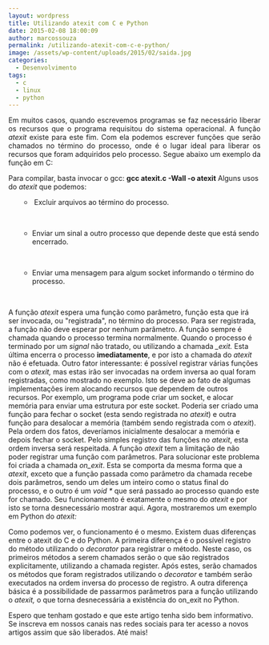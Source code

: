 ```yaml
---
layout: wordpress
title: Utilizando atexit com C e Python
date: 2015-02-08 18:00:09
author: marcossouza
permalink: /utilizando-atexit-com-c-e-python/
image: /assets/wp-content/uploads/2015/02/saida.jpg
categories:
  - Desenvolvimento
tags:
  - c
  - linux
  - python
---
```


<p style="text-align: justify;">Em muitos casos, quando escrevemos programas se faz necessário liberar os recursos que o programa requisitou do sistema operacional. A função <em>atexit</em> existe para este fim. Com ela podemos escrever funções que serão chamados no término do processo, onde é o lugar ideal para liberar os recursos que foram adquiridos pelo processo. Segue abaixo um exemplo da função em C:</p>
<script src="//gistfy-app.herokuapp.com/github/ButecoOpenSource/exemplos/exemplos_c/atexit.c" type="text/javascript"></script>Para compilar, basta invocar o gcc: <strong>gcc atexit.c -Wall -o atexit</strong> Alguns usos do <em>atexit</em> que podemos:

<ul>
<ul>
	<li> Excluir arquivos ao término do processo.</li>
</ul>
</ul>

&nbsp;

<ul>
<ul>
	<li>Enviar um sinal a outro processo que depende deste que está sendo encerrado.</li>
</ul>
</ul>

&nbsp;

<ul>
<ul>
	<li>Enviar uma mensagem para algum socket informando o término do processo.</li>
</ul>
</ul>

&nbsp;

A função <em>atexit</em> espera uma função como parâmetro, função esta que irá ser invocada, ou "registrada", no término do processo. Para ser registrada, a função não deve esperar por nenhum parâmetro. A função sempre é chamada quando o processo termina normalmente. Quando o processo é terminado por um <em>signal </em>não tratado, ou utilizando a chamada <em>_exit. </em>Esta última encerra o processo <strong>imediatamente</strong>, e por isto a chamada do <em>atexit </em>não é efetuada. Outro fator interessante: é possível registrar várias funções com o <em>atexit, </em>mas estas irão ser invocadas na ordem inversa ao qual foram registradas, como mostrado no exemplo. Isto se deve ao fato de algumas implementações irem alocando recursos que dependem de outros recursos. Por exemplo, um programa pode criar um socket, e alocar memória para enviar uma estrutura por este socket. Poderia ser criado uma função para fechar o socket (esta sendo registrada no <em>atexit</em>) e outra função para desalocar a memória (também sendo registrada com o <em>atexit</em>). Pela ordem dos fatos, deveríamos inicialmente desalocar a memória e depois fechar o socket. Pelo simples registro das funções no <em>atexit</em>, esta ordem inversa será respeitada. A função <em>atexit </em>tem a limitação de não poder registrar uma função com parâmetros. Para solucionar este problema foi criada a chamada <em>on_exit</em>. Esta se comporta da mesma forma que a <em>atexit</em>, exceto que a função passada como parâmetro da chamada recebe dois parâmetros, sendo um deles um inteiro como o status final do processo, e o outro é um <em>void *</em> que será passado ao processo quando este for chamado. Seu funcionamento é exatamente o mesmo do <em>atexit </em>e por isto se torna desnecessário mostrar aqui. Agora, mostraremos um exemplo em Python do <em>atexit:</em><script src="//gistfy-app.herokuapp.com/github/ButecoOpenSource/exemplos/exemplos_python/p_atexit.py" type="text/javascript"></script>

Como podemos ver, o funcionamento é o mesmo. Existem duas diferenças entre o atexit do C e do Python. A primeira diferença é o possível registro do método utilizando o <em>decorator </em>para registrar o método. Neste caso, os primeiros métodos a serem chamados serão o que são registrados explicitamente, utilizando a chamada register. Após estes, serão chamados os métodos que foram registrados utilizando o <em>decorator </em>e também serão executados na ordem inversa do processo de registro. A outra diferença básica é a possibilidade de passarmos parâmetros para a função utilizando o <em>atexit,</em> o que torna desnecessária a existência do on_exit no Python.

Espero que tenham gostado e que este artigo tenha sido bem informativo. Se inscreva em nossos canais nas redes sociais para ter acesso a novos artigos assim que são liberados. Até mais!